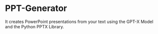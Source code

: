 # PPT-Generator

It creates PowerPoint presentations from your text using the GPT-X Model and the Python PPTX Library.
